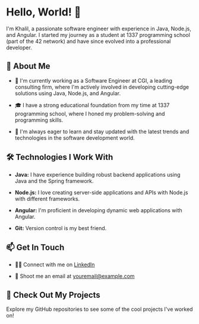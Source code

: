 # Hello, World! 👋

I'm Khalil, a passionate software engineer with experience in Java, Node.js, and Angular. I started my journey as a student at 1337 programming school (part of the 42 network) and have since evolved into a professional developer.

## 🚀 About Me

- 💼 I'm currently working as a Software Engineer at CGI, a leading consulting firm, where I'm actively involved in developing cutting-edge solutions using Java, Node.js, and Angular.

- 🎓 I have a strong educational foundation from my time at 1337 programming school, where I honed my problem-solving and programming skills.

- 🌱 I'm always eager to learn and stay updated with the latest trends and technologies in the software development world.

## 🛠️ Technologies I Work With

- **Java:** I have experience building robust backend applications using Java and the Spring framework.

- **Node.js:** I love creating server-side applications and APIs with Node.js with different frameworks.

- **Angular:** I'm proficient in developing dynamic web applications with Angular.

- **Git:** Version control is my best friend.

## 📫 Get In Touch

- 👨‍💼 Connect with me on [LinkedIn](https://www.linkedin.com/in/khalilhafni)

- 📧 Shoot me an email at [youremail@example.com](mailto:hafnixwork@gmail.com)


## 🌟 Check Out My Projects

Explore my GitHub repositories to see some of the cool projects I've worked on!

